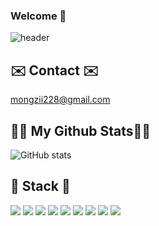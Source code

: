 ### Welcome 👋
![header](https://capsule-render.vercel.app/api?type=waving&color=gradient&customColorList=0,2,2,5,30&height=195&text=mongzii%20profile)

## ✉️ Contact ✉️
mongzii228@gmail.com

## 👩‍💻 My Github Stats👩‍💻
![GitHub stats](https://github-readme-stats.vercel.app/api?username=mongzii&show_icons=true&theme=gotham)


## 📝 Stack 📝
<img src="https://img.shields.io/badge/React-61DAFB?style=for-the-badge&logo=React&logoColor=white">
<img src="https://img.shields.io/badge/styled components-DB7093?style=for-the-badge&logo=styled components&logoColor=white">
<img src="https://img.shields.io/badge/Redux-764ABC?style=for-the-badge&logo=Redux&logoColor=white">
<img src="https://img.shields.io/badge/html-E34F26?style=for-the-badge&logo=html5&logoColor=white">
<img src="https://img.shields.io/badge/css-1572B6?style=for-the-badge&logo=css3&logoColor=white">
<img src="https://img.shields.io/badge/javascript-F7DF1E?style=for-the-badge&logo=javascript&logoColor=black">
<img src="https://img.shields.io/badge/typescript-3178C6?style=for-the-badge&logo=typescript&logoColor=black">
<img src="https://img.shields.io/badge/Github-181717?style=for-the-badge&logo=Github&logoColor=white">
<img src="https://img.shields.io/badge/git-F05032?style=for-the-badge&logo=git&logoColor=white">



<!--
**mongzii/mongzii** is a ✨ _special_ ✨ repository because its `README.md` (this file) appears on your GitHub profile.

Here are some ideas to get you started:


- 🔭 I’m currently working on ...
- 🌱 I’m currently learning ...
- 👯 I’m looking to collaborate on ...
- 🤔 I’m looking for help with ...
- 💬 Ask me about ...
- 📫 How to reach me: ...
- 😄 Pronouns: ...
- ⚡ Fun fact: ...
-->

